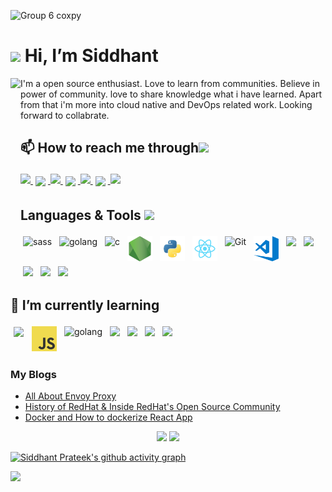 
![Group 6 coxpy](https://user-images.githubusercontent.com/43869046/120031243-2e16ed00-c016-11eb-9c48-ac78d62e63bf.png)

<p style="clear:both;">
<h1><img src = "https://raw.githubusercontent.com/MartinHeinz/MartinHeinz/master/wave.gif" width = 35px>  Hi, I’m Siddhant </h1><img src="https://user-images.githubusercontent.com/43869046/126028403-244771ba-f18a-46a9-a557-bafc0d2bd313.gif" align="left" height="300vh">

I'm a open source enthusiast. Love to learn from communities. Believe in power of community. love to share knowledge what i have learned. Apart from that i'm more into cloud native and DevOps related work. Looking forward to collabrate.
</p>

<!-- ![68889-deliverame-app](https://user-images.githubusercontent.com/43869046/126028403-244771ba-f18a-46a9-a557-bafc0d2bd313.gif) -->	
<!-- <img src="https://user-images.githubusercontent.com/43869046/126028403-244771ba-f18a-46a9-a557-bafc0d2bd313.gif" align="left" height="500vh"> -->

<p>
<h2>📫 How to reach me through<img src='https://raw.githubusercontent.com/ShahriarShafin/ShahriarShafin/main/Assets/handshake.gif' width="80px">
</p></h2>

<p >
	<a href="https://www.linkedin.com/in/siddhantprateek/">
		<img src="https://img.icons8.com/fluent/48/000000/linkedin.png"/>
	</a>
	<a href="https://twitter.com/siddhantprateek">
		<img src="https://img.icons8.com/color/48/000000/twitter-circled--v5.png" 
	 height="48" style="vertical-align:top; margin:4px"/>
	</a>
	<a href="https://www.facebook.com/siddhant.prateek.7/">
		<img src="https://img.icons8.com/fluent/48/000000/facebook-new.png"/>
	</a>
	<a href="https://medium.com/@siddhantprateek">
		<img src="https://img.icons8.com/ios-filled/50/000000/medium-monogram--v2.png"
	height="48" style="vertical-align:top; margin:4px"/>
	</a>
	<a href="https://devpost.com/siddhantprateek?ref_content=user-portfolio&ref_feature=portfolio&ref_medium=global-nav">
		<img src="https://img.icons8.com/color/48/000000/devpost.png"/>
	</a>
	<a href="https://dev.to/siddhantprateek">
		<img src="https://img.icons8.com/windows/64/000000/dev.png"
	height="48" style="vertical-align:top; margin:4px"/>
	</a>
	<a href="https://www.behance.net/siddhantprateek">
		<img src="https://img.icons8.com/color/48/000000/behance.png"/>
	</a>
</p>

<h2>Languages & Tools <img src = "https://media2.giphy.com/media/QssGEmpkyEOhBCb7e1/giphy.gif?cid=ecf05e47a0n3gi1bfqntqmob8g9aid1oyj2wr3ds3mg700bl&rid=giphy.gif" width = 30px> </h2>
<p >
  <img src="https://img.icons8.com/color/48/000000/sass.png"
  alt="sass" height="40" style="vertical-align:top; margin:4px"/>
  <img src="https://img.icons8.com/color/48/000000/golang.png"
  alt="golang" height="40" style="vertical-align:top; margin:4px"/>
  <img src="https://img.icons8.com/color/48/000000/c-programming.png" 
  alt="c" height="40" style="vertical-align:top; margin:4px"/ >
  
  <img src="https://raw.githubusercontent.com/github/explore/80688e429a7d4ef2fca1e82350fe8e3517d3494d/topics/nodejs/nodejs.png" alt="Node Js" height="40" style="vertical-align:top; margin:4px">
  <img src="https://raw.githubusercontent.com/github/explore/80688e429a7d4ef2fca1e82350fe8e3517d3494d/topics/python/python.png" alt="Python" height="40" style="vertical-align:top; margin:4px">
  <img src="https://raw.githubusercontent.com/github/explore/80688e429a7d4ef2fca1e82350fe8e3517d3494d/topics/react/react.png" alt="React" height="40" style="vertical-align:top; margin:4px">
  <img src="https://avatars.githubusercontent.com/u/18133?s=200&v=4" alt="Git" height="40" style="vertical-align:top; margin:4px">
  <img src="https://raw.githubusercontent.com/github/explore/80688e429a7d4ef2fca1e82350fe8e3517d3494d/topics/visual-studio-code/visual-studio-code.png" alt="VS Code" height="40" style="vertical-align:top; margin:4px">
	<img src="https://img.icons8.com/color/48/000000/c-plus-plus-logo.png"
	height="40" style="vertical-align:top; margin:4px"/>
	<img src="https://img.icons8.com/color/48/000000/html-5.png"
	height="40" style="vertical-align:top; margin:4px"/>
	<img src="https://img.icons8.com/color/48/000000/open-source--v1.png"
	height="40" style="vertical-align:top; margin:4px"/>
	<img src="https://img.icons8.com/fluent/48/000000/figma.png"
	height="40" style="vertical-align:top; margin:4px"/>
	<img src="https://img.icons8.com/plasticine/100/000000/bash.png"
	height="46" style="vertical-align:top; margin:4px"/>
</p>

<p>
 <h2>📖 I’m currently learning</h2>
</p>
<p>
	<img src="https://img.icons8.com/color/100/000000/typescript.png"
	height="48" style="vertical-align:top; margin:5px"/>
	<img src="https://raw.githubusercontent.com/github/explore/80688e429a7d4ef2fca1e82350fe8e3517d3494d/topics/javascript/javascript.png" alt="Javascript" height="40" style="vertical-align:top; margin:4px">
	  <img src="https://img.icons8.com/color/48/000000/golang.png"
  alt="golang" height="40" style="vertical-align:top; margin:4px"/>
  <img src="https://img.icons8.com/color/48/000000/firebase.png"
  height="40" style="vertical-align:top; margin:4px"/>
  <img src="https://img.icons8.com/color/48/000000/kubernetes.png"
  height="40" style="vertical-align:top; margin:4px"/>
  <img src="https://img.icons8.com/fluent/48/000000/docker.png"
  height="40" style="vertical-align:top; margin:4px"/>
  <img src="https://img.icons8.com/color/48/000000/jenkins.png"
  height="40" style="vertical-align:top; margin:4px"/>
</p>


### My Blogs

- [All About Envoy Proxy](https://siddhantprateek.space/all-about-envoy-proxy)
- [History of RedHat & Inside RedHat's Open Source Community](https://siddhantprateek.space/history-of-redhat-and-inside-redhats-open-source-community)
- [Docker and How to dockerize React App](https://siddhantprateek.space/docker-and-how-to-dockerize-react-app)



<p align="center">
  <img width="48%" src="https://github-readme-stats.vercel.app/api?username=siddhantprateek&show_icons=true&theme=nord" />
  <img width="48%" src="https://github-readme-streak-stats.herokuapp.com/?user=siddhantprateek&theme=nord" />
</p>
<!-- <div align="center">
   <a href="https://github.com/siddhantprateek">
     <img align="center" src="https://github-readme-stats.vercel.app/api/top-langs/?username=siddhantprateek&theme=vue-dark&hide_langs_below=1" />
   </a>
</div>
 -->

[![Siddhant Prateek's github activity graph](https://activity-graph.herokuapp.com/graph?username=siddhantprateek&theme=github)](https://github.com/siddhantprateek/github-readme-activity-graph)

![](https://komarev.com/ghpvc/?username=siddhantprateek&color=blue)
